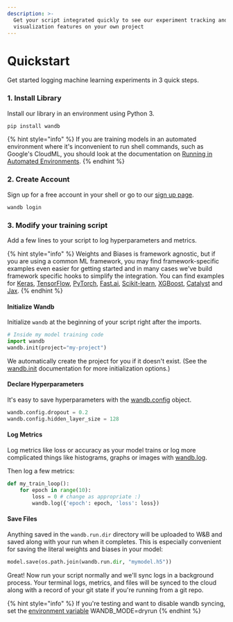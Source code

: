 ```yaml
---
description: >-
  Get your script integrated quickly to see our experiment tracking and
  visualization features on your own project
---
```


# Quickstart

Get started logging machine learning experiments in 3 quick steps.

### 1. Install Library

Install our library in an environment using Python 3.

```bash
pip install wandb
```

{% hint style="info" %}
If you are training models in an automated environment where it's inconvenient to run shell commands, such as Google's CloudML, you should look at the documentation on [Running in Automated Environments](https://docs.wandb.com/advanced/automated).
{% endhint %}

### 2. Create Account

Sign up for a free account in your shell or go to our [sign up page](https://app.wandb.ai/login?signup=true).

```bash
wandb login
```

### 3. Modify your training script

Add a few lines to your script to log hyperparameters and metrics.

{% hint style="info" %}
Weights and Biases is framework agnostic, but if you are using a common ML framework, you may find framework-specific examples even easier for getting started and in many cases we've build framework specific hooks to simplify the integration. You can find examples for [Keras](https://docs.wandb.com/frameworks/keras), [TensorFlow](https://docs.wandb.com/frameworks/tensorflow), [PyTorch](https://docs.wandb.com/frameworks/pytorch), [Fast.ai](https://docs.wandb.com/frameworks/fastai), [Scikit-learn](https://docs.wandb.com/frameworks/scikit), [XGBoost](https://docs.wandb.com/frameworks/xgboost), [Catalyst](https://docs.wandb.com/frameworks/catalyst) and [Jax](https://docs.wandb.com/frameworks/jax-example).
{% endhint %}

#### Initialize Wandb

Initialize `wandb` at the beginning of your script right after the imports.

```python
# Inside my model training code
import wandb
wandb.init(project="my-project")
```

We automatically create the project for you if it doesn't exist. \(See the [wandb.init](library/python/init.md) documentation for more initialization options.\)

#### Declare Hyperparameters

It's easy to save hyperparameters with the [wandb.config](library/python/config.md) object.

```python
wandb.config.dropout = 0.2
wandb.config.hidden_layer_size = 128
```

#### Log Metrics

Log metrics like loss or accuracy as your model trains or log more complicated things like histograms, graphs or images with [wandb.log](library/python/log.md).

Then log a few metrics:

```python
def my_train_loop():
    for epoch in range(10):
        loss = 0 # change as appropriate :)
        wandb.log({'epoch': epoch, 'loss': loss})
```

#### Save Files

Anything saved in the `wandb.run.dir` directory will be uploaded to W&B and saved along with your run when it completes. This is especially convenient for saving the literal weights and biases in your model:

```python
model.save(os.path.join(wandb.run.dir, "mymodel.h5"))
```

Great! Now run your script normally and we'll sync logs in a background process. Your terminal logs, metrics, and files will be synced to the cloud along with a record of your git state if you're running from a git repo.

{% hint style="info" %}
If you're testing and want to disable wandb syncing, set the [environment variable](library/advanced/environment-variables.md) WANDB_MODE=dryrun
{% endhint %}
